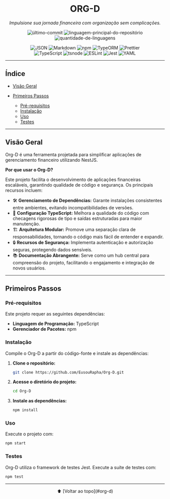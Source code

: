 <div align="center">

# ORG-D

*Impulsione sua jornada financeira com organização sem complicações.*

<p>
  <img alt="último-commit" src="https://img.shields.io/github/last-commit/EusouRapha/Org-D?style=flat&logo=git&logoColor=white&color=0080ff" />
  <img alt="linguagem-principal-do-repositório" src="https://img.shields.io/github/languages/top/EusouRapha/Org-D?style=flat&color=0080ff" />
  <img alt="quantidade-de-linguagens" src="https://img.shields.io/github/languages/count/EusouRapha/Org-D?style=flat&color=0080ff" />
</p>

<p>
  <img alt="JSON" src="https://img.shields.io/badge/JSON-000000.svg?style=flat&logo=JSON&logoColor=white" />
  <img alt="Markdown" src="https://img.shields.io/badge/Markdown-000000.svg?style=flat&logo=Markdown&logoColor=white" />
  <img alt="npm" src="https://img.shields.io/badge/npm-CB3837.svg?style=flat&logo=npm&logoColor=white" />
  <img alt="TypeORM" src="https://img.shields.io/badge/TypeORM-FE0803.svg?style=flat&logo=TypeORM&logoColor=white" />
  <img alt="Prettier" src="https://img.shields.io/badge/Prettier-F7B93E.svg?style=flat&logo=Prettier&logoColor=black" />
  <br>
  <img alt="TypeScript" src="https://img.shields.io/badge/TypeScript-3178C6.svg?style=flat&logo=TypeScript&logoColor=white" />
  <img alt="tsnode" src="https://img.shields.io/badge/tsnode-3178C6.svg?style=flat&logo=ts-node&logoColor=white" />
  <img alt="ESLint" src="https://img.shields.io/badge/ESLint-4B32C3.svg?style=flat&logo=ESLint&logoColor=white" />
  <img alt="Jest" src="https://img.shields.io/badge/Jest-C21325.svg?style=flat&logo=Jest&logoColor=white" />
  <img alt="YAML" src="https://img.shields.io/badge/YAML-CB171E.svg?style=flat&logo=YAML&logoColor=white" />
</p>

</div>

---

## Índice

* [Visão Geral](#visão-geral)
* [Primeiros Passos](#primeiros-passos)

  * [Pré-requisitos](#pré-requisitos)
  * [Instalação](#instalação)
  * [Uso](#uso)
  * [Testes](#testes)

---

## Visão Geral

Org-D é uma ferramenta projetada para simplificar aplicações de gerenciamento financeiro utilizando NestJS.

**Por que usar o Org-D?**

Este projeto facilita o desenvolvimento de aplicações financeiras escaláveis, garantindo qualidade de código e segurança. Os principais recursos incluem:

* 🛠️ **Gerenciamento de Dependências:** Garante instalações consistentes entre ambientes, evitando incompatibilidades de versões.
* 📜 **Configuração TypeScript:** Melhora a qualidade do código com checagens rigorosas de tipo e saídas estruturadas para maior manutenção.
* 🏗️ **Arquitetura Modular:** Promove uma separação clara de responsabilidades, tornando o código mais fácil de entender e expandir.
* 🔒 **Recursos de Segurança:** Implementa autenticação e autorização seguras, protegendo dados sensíveis.
* 📚 **Documentação Abrangente:** Serve como um hub central para compreensão do projeto, facilitando o engajamento e integração de novos usuários.

---

## Primeiros Passos

### Pré-requisitos

Este projeto requer as seguintes dependências:

* **Linguagem de Programação:** TypeScript
* **Gerenciador de Pacotes:** npm

### Instalação

Compile o Org-D a partir do código-fonte e instale as dependências:

1. **Clone o repositório:**

   ```bash
   git clone https://github.com/EusouRapha/Org-D.git
   ```
2. **Acesse o diretório do projeto:**

   ```bash
   cd Org-D
   ```
3. **Instale as dependências:**

   ```bash
   npm install
   ```

### Uso

Execute o projeto com:

```bash
npm start
```

### Testes

Org-D utiliza o framework de testes Jest. Execute a suíte de testes com:

```bash
npm test
```

---

<div align="center">⬆️ [Voltar ao topo](#org-d)</div>
